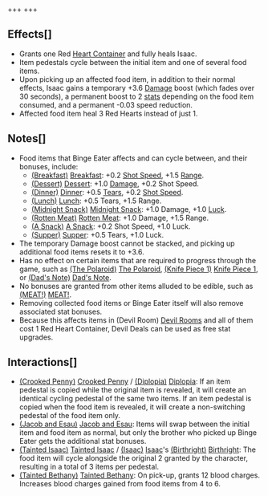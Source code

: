 +++
+++

Effects[]
---------


* Grants one Red [Heart Container](/wiki/Heart_Container "Heart Container") and fully heals Isaac.
* Item pedestals cycle between the initial item and one of several food items.
* Upon picking up an affected food item, in addition to their normal effects, Isaac gains a temporary +3.6 [Damage](/wiki/Damage "Damage") boost (which fades over 30 seconds), a permanent boost to 2 [stats](/wiki/Attributes "Attributes") depending on the food item consumed, and a permanent -0.03 speed reduction.
* Affected food item heal 3 Red Hearts instead of just 1.


Notes[]
-------


* Food items that Binge Eater affects and can cycle between, and their bonuses, include:
	+ [(Breakfast)](/wiki/Breakfast "Breakfast") [Breakfast](/wiki/Breakfast "Breakfast"): +0.2 [Shot Speed](/wiki/Shot_Speed "Shot Speed"), +1.5 [Range](/wiki/Range "Range").
	+ [(Dessert)](/wiki/Dessert "Dessert") [Dessert](/wiki/Dessert "Dessert"): +1.0 [Damage](/wiki/Damage "Damage"), +0.2 Shot Speed.
	+ [(Dinner)](/wiki/Dinner "Dinner") [Dinner](/wiki/Dinner "Dinner"): +0.5 [Tears](/wiki/Tears "Tears"), +0.2 [Shot Speed](/wiki/Shot_Speed "Shot Speed").
	+ [(Lunch)](/wiki/Lunch "Lunch") [Lunch](/wiki/Lunch "Lunch"): +0.5 Tears, +1.5 Range.
	+ [(Midnight Snack)](/wiki/Midnight_Snack "Midnight Snack") [Midnight Snack](/wiki/Midnight_Snack "Midnight Snack"): +1.0 Damage, +1.0 [Luck](/wiki/Luck "Luck").
	+ [(Rotten Meat)](/wiki/Rotten_Meat "Rotten Meat") [Rotten Meat](/wiki/Rotten_Meat "Rotten Meat"): +1.0 Damage, +1.5 Range.
	+ [(A Snack)](/wiki/A_Snack "A Snack") [A Snack](/wiki/A_Snack "A Snack"): +0.2 Shot Speed, +1.0 Luck.
	+ [(Supper)](/wiki/Supper "Supper") [Supper](/wiki/Supper "Supper"): +0.5 Tears, +1.0 Luck.
* The temporary Damage boost cannot be stacked, and picking up additional food items resets it to +3.6.
* Has no effect on certain items that are required to progress through the game, such as [(The Polaroid)](/wiki/The_Polaroid "The Polaroid") [The Polaroid](/wiki/The_Polaroid "The Polaroid"), [(Knife Piece 1)](/wiki/Knife_Piece_1 "Knife Piece 1") [Knife Piece 1](/wiki/Knife_Piece_1 "Knife Piece 1"), or [(Dad's Note)](/wiki/Dad%27s_Note "Dad's Note") [Dad's Note](/wiki/Dad%27s_Note "Dad's Note").
* No bonuses are granted from other items alluded to be edible, such as [(MEAT!)](/wiki/MEAT! "MEAT!") [MEAT!](/wiki/MEAT! "MEAT!").
* Removing collected food items or Binge Eater itself will also remove associated stat bonuses.
* Because this affects items in (Devil Room) [Devil Rooms](/wiki/Devil_Room "Devil Room") and all of them cost 1 Red Heart Container, Devil Deals can be used as free stat upgrades.


Interactions[]
--------------


* [(Crooked Penny)](/wiki/Crooked_Penny "Crooked Penny") [Crooked Penny](/wiki/Crooked_Penny "Crooked Penny") / [(Diplopia)](/wiki/Diplopia "Diplopia") [Diplopia](/wiki/Diplopia "Diplopia"): If an item pedestal is copied while the original item is revealed, it will create an identical cycling pedestal of the same two items. If an item pedestal is copied when the food item is revealed, it will create a non-switching pedestal of the food item only.
* [(Jacob and Esau)](/wiki/Jacob_and_Esau "Jacob and Esau") [Jacob and Esau](/wiki/Jacob_and_Esau "Jacob and Esau"): Items will swap between the initial item and food item as normal, but only the brother who picked up Binge Eater gets the additional stat bonuses.
* [(Tainted Isaac)](/wiki/Tainted_Isaac "Tainted Isaac") [Tainted Isaac](/wiki/Tainted_Isaac "Tainted Isaac") /  [(Isaac)](/wiki/Isaac "Isaac") [Isaac](/wiki/Isaac "Isaac")'s [(Birthright)](/wiki/Birthright "Birthright") [Birthright](/wiki/Birthright "Birthright"): The food item will cycle alongside the original 2 granted by the character, resulting in a total of 3 items per pedestal.
* [(Tainted Bethany)](/wiki/Tainted_Bethany "Tainted Bethany") [Tainted Bethany](/wiki/Tainted_Bethany "Tainted Bethany"): On pick-up, grants 12 blood charges. Increases blood charges gained from food items from 4 to 6.


